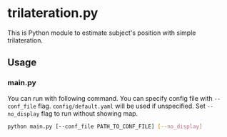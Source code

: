 # trilateration.py
This is Python module to estimate subject's position with simple trilateration.

## Usage
### main.py
You can run with following command.
You can specify config file with `--conf_file` flag.
`config/default.yaml` will be used if unspecified.
Set `--no_display` flag to run without showing map.
```sh
python main.py [--conf_file PATH_TO_CONF_FILE] [--no_display]
```
